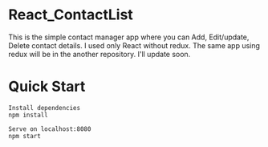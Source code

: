 # React_ContactList
 This is the simple contact manager app where you can Add, Edit/update, Delete contact details. I used only React without redux. The same app using redux will be in the another repository. I'll update soon.

# Quick Start

```
Install dependencies
npm install

Serve on localhost:8080
npm start
```
